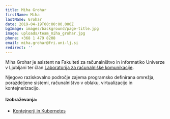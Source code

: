 ```yaml
---
title: Miha Grohar
firstName: Miha
lastName: Grohar
date: 2019-04-19T00:00:00.000Z
bgImage: images/background/page-title.jpg
image: uploads/team_miha_grohar.jpg
phone: +368 1 479 8208
email: miha.grohar@fri.uni-lj.si
redirect: ''
---
```

Miha Grohar je asistent na Fakulteti za računalništvo in informatiko Univerze v Ljubljani ter član [Laboratorija za računalniške komunikacije](https://www.fri.uni-lj.si/sl/laboratorij/lrk).

Njegovo raziskovalno področje zajema programsko definirana omrežja, porazdeljene sistemi, računalništvo v oblaku, virtualizacijo in kontejnerizacijo. 

#### Izobraževanja:

* [Kontejnerji in Kubernetes](/izobrazevanja/za-podjetja/kontejnerji_in_kubernetes/)
